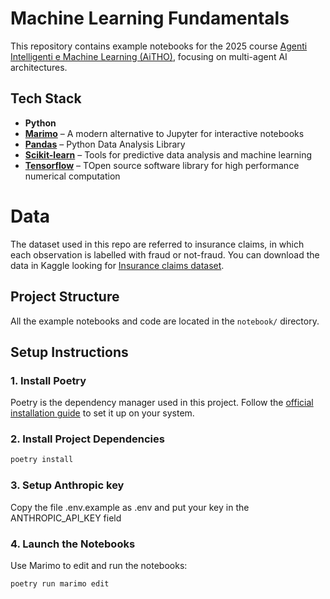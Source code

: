 # Machine Learning Fundamentals

This repository contains example notebooks for the 2025 course [Agenti Intelligenti e Machine Learning (AiTHO)](https://web.dmi.unict.it/it/corsi/l-31/agenti-intelligenti-e-machine-learning-aitho), focusing on multi-agent AI architectures.

## Tech Stack

- **Python**
- **[Marimo](https://marimo.io/)** – A modern alternative to Jupyter for interactive notebooks
- **[Pandas](https://pandas.pydata.org/)** – Python Data Analysis Library
- **[Scikit-learn](https://scikit-learn.org/)** – Tools for predictive data analysis and machine learning
- **[Tensorflow](https://www.tensorflow.org/?hl=it)** – TOpen source software library for high performance numerical computation



# Data

The dataset used in this repo are referred to insurance claims, in which each observation is labelled with fraud or not-fraud.
You can download the data in Kaggle looking for
[Insurance claims dataset](https://www.kaggle.com/buntyshah/insurance-fraud-claims-detection/data?select=insurance_claims.csv).




## Project Structure

All the example notebooks and code are located in the `notebook/` directory.

## Setup Instructions

### 1. Install Poetry

Poetry is the dependency manager used in this project. Follow the [official installation guide](https://python-poetry.org/docs/#installation) to set it up on your system.

### 2. Install Project Dependencies

```bash
poetry install
```

### 3. Setup Anthropic key

Copy the file .env.example as .env and put your key in the ANTHROPIC_API_KEY field

### 4. Launch the Notebooks
Use Marimo to edit and run the notebooks:

```bash
poetry run marimo edit
```
